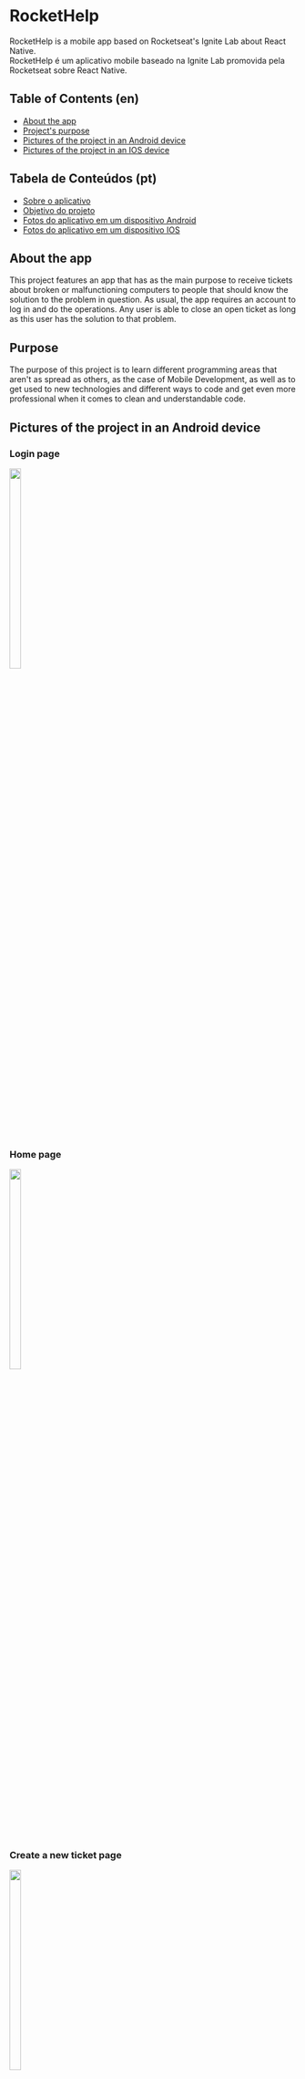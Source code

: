 # RocketHelp

RocketHelp is a mobile app based on Rocketseat's Ignite Lab about React Native. <br>
RocketHelp é um aplicativo mobile baseado na Ignite Lab promovida pela Rocketseat sobre React Native.

## Table of Contents (en)
- [About the app](#about-the-app)
- [Project's purpose](#purpose)
- [Pictures of the project in an Android device](#pictures-of-the-project-in-an-android-device)
- [Pictures of the project in an IOS device](#pictures-of-the-project-in-an-ios-device)

## Tabela de Conteúdos (pt)
- [Sobre o aplicativo](#sobre-o-aplicativo)
- [Objetivo do projeto](#objetivo-do-projeto)
- [Fotos do aplicativo em um dispositivo Android](#fotos-do-aplicativo-em-um-dispositivo-android)
- [Fotos do aplicativo em um dispositivo IOS](#fotos-do-aplicativo-em-um-dispositivo-ios)

## About the app

This project features an app that has as the main purpose to receive tickets about broken or malfunctioning computers to people that should know the solution to the problem in question. As usual, the app requires an account to log in and do the operations. Any user is able to close an open ticket as long as this user has the solution to that problem.

## Purpose
The purpose of this project is to learn different programming areas that aren't as spread as others, as the case of Mobile Development, as well as to get used to new technologies and different ways to code and get even more professional when it comes to clean and understandable code.

## Pictures of the project in an Android device
### Login page
<img src="https://github.com/vinicgoulart/RocketHelp/blob/master/screenshots/login-page.jpeg?raw=true" width=20% height=30%>

### Home page
<img src="https://github.com/vinicgoulart/RocketHelp/blob/master/screenshots/home-page.jpeg?raw=true" width=20% height=30%>

### Create a new ticket page
<img src="https://github.com/vinicgoulart/RocketHelp/blob/master/screenshots/create-ticket.jpeg?raw=true" width=20% height=30%>

### Open ticket's page
<img src="https://github.com/vinicgoulart/RocketHelp/blob/master/screenshots/open-ticket.jpeg?raw=true" width=20% height=30%>

### Closed ticket's page
<img src="https://github.com/vinicgoulart/RocketHelp/blob/master/screenshots/closed-ticket.jpeg?raw=true" width=20% height=30%>

## Pictures of the project in an IOS device
Pictures of the project in an IOS device aren't available, as for default React Native requires MacOS and other Apple tools to debug it.

## Sobre o aplicativo
Este projeto contém um app que tem como principal proposta receber relatórios de problemas em computadores para que assim pessoas que sabem sobre o assunto possam devolver uma resposta para o problema. Como o padrão, o app pede por uma conta para acessar o sistema e poder fazer as operações. Qualquer usuário pode fechar um ticket aberto desde que este usuário tenha a solução para o problema.

## Objetivo do projeto
O objetivo deste projeto é aprender novas áreas dentro de programação que não são tão populares como outras, como é o caso do desenvolvimento mobile, assim como se acostumar com novas tecnologias e maneiras diferentes de codar e até mais profissionais quando o assunto é clean code.

## Fotos do aplicativo em um dispositivo Android
### Página de login
<img src="https://github.com/vinicgoulart/RocketHelp/blob/master/screenshots/login-page.jpeg?raw=true" width=20% height=30%>

### Home page
<img src="https://github.com/vinicgoulart/RocketHelp/blob/master/screenshots/home-page.jpeg?raw=true" width=20% height=30%>

### Página de criar um ticket
<img src="https://github.com/vinicgoulart/RocketHelp/blob/master/screenshots/create-ticket.jpeg?raw=true" width=20% height=30%>

### Página de um ticket aberto
<img src="https://github.com/vinicgoulart/RocketHelp/blob/master/screenshots/open-ticket.jpeg?raw=true" width=20% height=30%>

### Página de um ticket fechado
<img src="https://github.com/vinicgoulart/RocketHelp/blob/master/screenshots/closed-ticket.jpeg?raw=true" width=20% height=30%>

## Fotos do aplicativo em um dispositivo IOS
As fotos do projeto em um dispositivo IOS não estão disponíveis, já que por padrão o React Native pede ferramentas Apple como MacOS para debugar ele.
